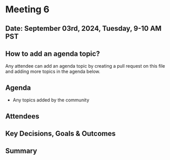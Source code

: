 # Meeting 6

## Date: September 03rd, 2024, Tuesday, 9-10 AM PST

## How to add an agenda topic?
Any attendee can add an agenda topic by creating a pull request on this file and adding more topics in the agenda below.

## Agenda
- Any topics added by the community

## Attendees

## Key Decisions, Goals & Outcomes

## Summary
